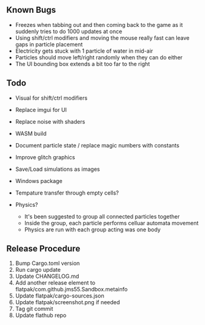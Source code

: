 ## Known Bugs
* Freezes when tabbing out and then coming back to the game as it suddenly tries to do 1000 updates at once
* Using shift/ctrl modifiers and moving the mouse really fast can leave gaps in particle placement
* Electricity gets stuck with 1 particle of water in mid-air
* Particles should move left/right randomly when they can do either
* The UI bounding box extends a bit too far to the right

## Todo
* Visual for shift/ctrl modifiers
* Replace imgui for UI
* Replace noise with shaders
* WASM build
* Document particle state / replace magic numbers with constants
* Improve glitch graphics
* Save/Load simulations as images

* Windows package
* Tempature transfer through empty cells?
* Physics?
    * It's been suggested to group all connected particles together
    * Inside the group, each particle performs celluar automata movement
    * Physics are run with each group acting was one body

## Release Procedure
1. Bump Cargo.toml version
2. Run cargo update
3. Update CHANGELOG.md
4. Add another release element to flatpak/com.github.jms55.Sandbox.metainfo
5. Update flatpak/cargo-sources.json
6. Update flatpak/screenshot.png if needed
7. Tag git commit
8. Update flathub repo
